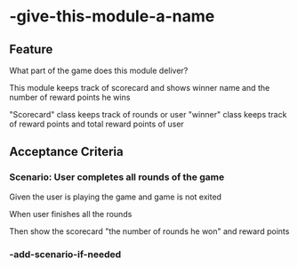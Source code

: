 # -give-this-module-a-name

## Feature

What part of the game does this module deliver?

This module keeps track of scorecard and shows winner
name and the number of reward points he wins

"Scorecard" class keeps track of rounds or user
"winner" class keeps track of reward points and total reward points
of user

## Acceptance Criteria

### Scenario: User completes all rounds of the game

  Given the user is playing the game and game is not exited

  When user finishes all the rounds

  Then show the scorecard "the number of rounds he won" and reward points

### -add-scenario-if-needed
